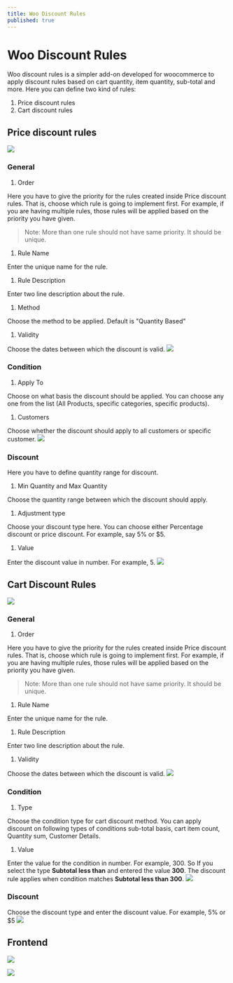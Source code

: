 ```yaml
---
title: Woo Discount Rules
published: true
---
```


# Woo Discount Rules

Woo discount rules is a simpler add-on developed for woocommerce to apply discount rules based on cart quantity, item quantity, sub-total and more. Here you can define two kind of rules:

1. Price discount rules
2. Cart discount rules

## Price discount rules

![](./images/woo-price-rule.png)

### General

1. Order

Here you have to give the priority for the rules created inside Price discount rules. That is, choose which rule is going to implement first. For example, if you are having multiple rules, those rules will be applied based on the priority you have given.

> Note: More than one rule should not have same priority. It should be unique.

1. Rule Name

Enter the unique name for the rule.

1. Rule Description

Enter two line description about the rule.

1. Method

Choose the method to be applied. Default is "Quantity Based"

1. Validity

Choose the dates between which the discount is valid. ![](./images/woo-price-rule-01.png)

### Condition

1. Apply To

Choose on what basis the discount should be applied. You can choose any one from the list (All Products, specific categories, specific products).

1. Customers

Choose whether the discount should apply to all customers or specific customer. ![](./images/woo-price-rule-02.png)

### Discount

Here you have to define quantity range for discount.

1. Min Quantity and Max Quantity

Choose the quantity range between which the discount should apply.

1. Adjustment type

Choose your discount type here. You can choose either Percentage discount or price discount. For example, say 5% or $5.

1. Value

Enter the discount value in number. For example, 5. ![](./images/woo-price-rule-03.png)

## Cart Discount Rules

![](./images/woo-cart-rule.png)

### General

1. Order

Here you have to give the priority for the rules created inside Price discount rules. That is, choose which rule is going to implement first. For example, if you are having multiple rules, those rules will be applied based on the priority you have given.

> Note: More than one rule should not have same priority. It should be unique.

1. Rule Name

Enter the unique name for the rule.

1. Rule Description

Enter two line description about the rule.

1. Validity

Choose the dates between which the discount is valid. ![](./images/woo-cart-rule-01.png)

### Condition

1. Type

Choose the condition type for cart discount method. You can apply discount on following types of conditions sub-total basis, cart item count, Quantity sum, Customer Details.

1. Value

Enter the value for the condition in number. For example, 300\. So If you select the type **Subtotal less than** and entered the value **300**. The discount rule applies when condition matches **Subtotal less than 300**. ![](./images/woo-cart-rule-02.png)

### Discount

Choose the discount type and enter the discount value. For example, 5% or $5 ![](./images/woo-cart-rule-03.png)

## Frontend

![](./images/woo-demo-1.png)

![](./images/woo-demo-2.png)
